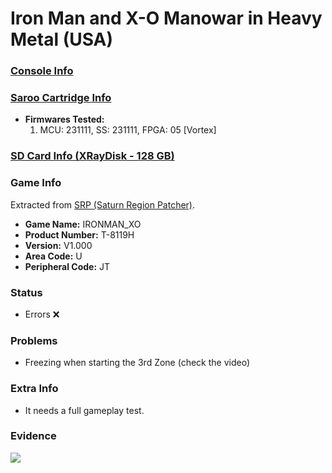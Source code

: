 # Iron Man and X-O Manowar in Heavy Metal (USA)

### [Console Info](../../../../Info/Consoles/VA13/README.md)

### [Saroo Cartridge Info](../../../../Info/Cartridges/RetroGameParadiseStore/1.32F/README.md)

- <b>Firmwares Tested:</b>
  1. MCU: 231111, SS: 231111, FPGA: 05 [Vortex]

### [SD Card Info (XRayDisk - 128 GB)](../../../../Info/SdCards/XRayDisk/128GB/fat32/README.md)

### Game Info

Extracted from [SRP (Saturn Region Patcher)](https://segaxtreme.net/resources/saturn-region-patcher.81/download).

- <b>Game Name:</b> IRONMAN_XO
- <b>Product Number:</b> T-8119H
- <b>Version:</b> V1.000
- <b>Area Code:</b> U
- <b>Peripheral Code:</b> JT

### Status

- Errors :x:

### Problems

- Freezing when starting the 3rd Zone (check the video)

### Extra Info

- It needs a full gameplay test.

### Evidence

[![](https://img.youtube.com/vi/UYddqwXNSHg/0.jpg)](https://www.youtube.com/watch?v=UYddqwXNSHg)
